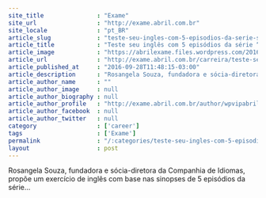 ```yaml
---
site_title               : "Exame"
site_url                 : "http://exame.abril.com.br"
site_locale              : "pt_BR"
article_slug             : "teste-seu-ingles-com-5-episodios-da-serie-stranger-things"
article_title            : "Teste seu inglês com 5 episódios da série “Stranger Things”"
article_image            : "https://abrilexame.files.wordpress.com/2016/10/size_960_16_9_stranger-things.jpg?quality=70&strip=all&w=960"
article_url              : "http://exame.abril.com.br/carreira/teste-seu-ingles-com-5-episodios-da-serie-stranger-things/"
article_published_at     : "2016-09-28T11:48:15-03:00"
article_description      : "Rosangela Souza, fundadora e sócia-diretora da Companhia de Idiomas, propõe um exercício de inglês com base nas sinopses de 5 episódios da série..."
article_author_name      : ""
article_author_image     : null
article_author_biography : null
article_author_profile   : "http://exame.abril.com.br/author/wpvipabril/"
article_author_facebook  : null
article_author_twitter   : null
category                 : ['career']
tags                     : ['Exame']
permalink                : "/:categories/teste-seu-ingles-com-5-episodios-da-serie-stranger-things/"
layout                   : post
---
```


Rosangela Souza, fundadora e sócia-diretora da Companhia de Idiomas, propõe um exercício de inglês com base nas sinopses de 5 episódios da série...
